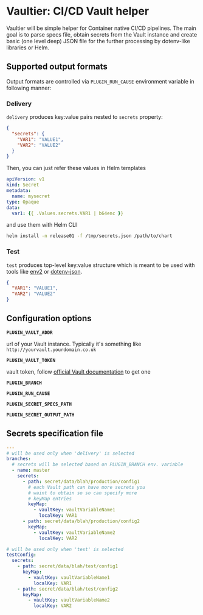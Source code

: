 # Vaultier: CI/CD Vault helper

Vaultier will be simple helper for Container native CI/CD pipelines. 
The main goal is to parse specs file, obtain secrets from the Vault 
instance and create basic (one level deep) JSON file for the further 
processing by dotenv-like libraries or Helm.

## Supported output formats

Output formats are controlled via `PLUGIN_RUN_CAUSE` environment variable 
in following manner:

### Delivery

`delivery` produces key:value pairs nested to `secrets` property:

```json
{
  "secrets": {
    "VAR1": "VALUE1",
    "VAR2": "VALUE2"
  }
}
```

Then, you can just refer these values in Helm templates

```yaml
apiVersion: v1
kind: Secret
metadata:
  name: mysecret
type: Opaque
data:
  var1: {{ .Values.secrets.VAR1 | b64enc }}
```

and use them with Helm CLI

```bash
helm install -n release01 -f /tmp/secrets.json /path/to/chart
```

### Test

`test` produces top-level key:value structure which is meant to be 
used with tools like [env2](https://www.npmjs.com/package/env2) or 
[dotenv-json](https://www.npmjs.com/package/dotenv-json).

```json
{
  "VAR1": "VALUE1",
  "VAR2": "VALUE2"
}
```

## Configuration options

**`PLUGIN_VAULT_ADDR`**

url of your Vault instance. Typically it's something 
like `http://yourvault.yourdomain.co.uk`

**`PLUGIN_VAULT_TOKEN`** 

vault token, follow 
[official Vault documentation](https://www.vaultproject.io/docs/commands/token/create.html) 
to get one

**`PLUGIN_BRANCH`**

**`PLUGIN_RUN_CAUSE`**

**`PLUGIN_SECRET_SPECS_PATH`**

**`PLUGIN_SECRET_OUTPUT_PATH`**

## Secrets specification file

```yaml
---
# will be used only when 'delivery' is selected
branches:
  # secrets will be selected based on PLUGIN_BRANCH env. variable
  - name: master
    secrets:
      - path: secret/data/blah/production/config1
        # each Vault path can have more secrets you
        # waint to obtain so so can specify more
        # keyMap entries
        keyMap:
          - vaultKey: vaultVariableName1
            localKey: VAR1
      - path: secret/data/blah/production/config2
        keyMap:
          - vaultKey: vaultVariableName2
            localKey: VAR2

# will be used only when 'test' is selected
testConfig:
  secrets:
    - path: secret/data/blah/test/config1
      keyMap:
        - vaultKey: vaultVariableName1
          localKey: VAR1
    - path: secret/data/blah/test/config2
      keyMap:
        - vaultKey: vaultVariableName2
          localKey: VAR2
```